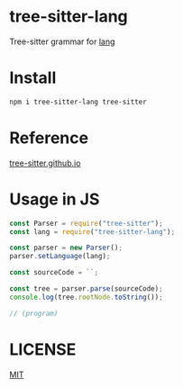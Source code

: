 # tree-sitter-lang

Tree-sitter grammar for [lang](https://lang.com)

# Install

```sh
npm i tree-sitter-lang tree-sitter
```

# Reference

[tree-sitter.github.io](https://tree-sitter.github.io)

# Usage in JS

```javascript
const Parser = require("tree-sitter");
const lang = require("tree-sitter-lang");

const parser = new Parser();
parser.setLanguage(lang);

const sourceCode = ``;

const tree = parser.parse(sourceCode);
console.log(tree.rootNode.toString());

// (program)
```

# LICENSE

[MIT](./LICENSE)
